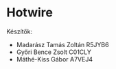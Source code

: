 # Hotwire

Készítők:
  - Madarász Tamás Zoltán R5JYB6
  - Győri Bence Zsolt C01CLY
  - Máthé-Kiss Gábor A7VEJ4
